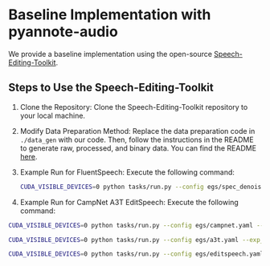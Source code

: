 # Baseline Implementation with pyannote-audio

We provide a baseline implementation using the open-source [Speech-Editing-Toolkit](https://github.com/Zain-Jiang/Speech-Editing-Toolkit).

## Steps to Use the Speech-Editing-Toolkit  

1. Clone the Repository: Clone the Speech-Editing-Toolkit repository to your local machine.  

2. Modify Data Preparation Method: Replace the data preparation code in `./data_gen` with our code. Then, follow the instructions in the README to generate raw, processed, and binary data. You can find the README [here](https://github.com/Zain-Jiang/Speech-Editing-Toolkit).  

3. Example Run for FluentSpeech:  Execute the following command:  
   ```bash  
   CUDA_VISIBLE_DEVICES=0 python tasks/run.py --config egs/spec_denoiser.yaml --exp_name spec_denoiser_elderly --reset 
   ``` 
4. Example Run for CampNet A3T EditSpeech:
Execute the following command:

```bash
CUDA_VISIBLE_DEVICES=0 python tasks/run.py --config egs/campnet.yaml --exp_name campnet_elderly --reset  

CUDA_VISIBLE_DEVICES=0 python tasks/run.py --config egs/a3t.yaml --exp_name a3t_elderly --reset  

CUDA_VISIBLE_DEVICES=0 python tasks/run.py --config egs/editspeech.yaml --exp_name editspeech_elderly --reset  
```